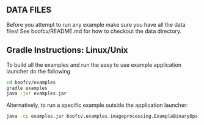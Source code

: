 ## DATA FILES


Before you attempt to run any example make sure you have all the data files!  See boofcv/README.md for how to checkout the data directory.

## Gradle Instructions: Linux/Unix

To build all the examples and run the easy to use example application launcher do the following

```bash
cd boofcv/examples
gradle examples
java -jar examples.jar
```

Alternatively, to run a specific example outside the application launcher:
```bash
java -cp examples.jar boofcv.examples.imageprocessing.ExampleBinaryOps
```

